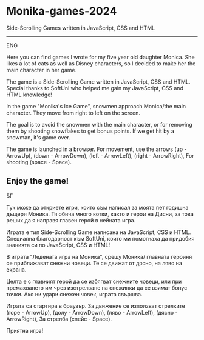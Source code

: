# Monika-games-2024
Side-Scrolling Games written in JavaScript, CSS and HTML

-------------------------------------------------
ENG

Here you can find games I wrote for my five year old daughter Monica.
She likes a lot of cats as well as Disney characters, so I decided to make her the main character in her game.

The game is a Side-Scrolling Game written in JavaScript, CSS and HTML.
Special thanks to SoftUni who helped me gain my JavaScript, CSS and HTML knowledge!

In the game "Monika's Ice Game", snowmen approach Monica/the main character.
They move from right to left on the screen.

The goal is to avoid the snowmen with the main character,
or for removing them by shooting snowflakes to get bonus points.
If we get hit by a snowman, it's game over.

The game is launched in a browser.
For movement, use the arrows (up - ArrowUp), (down - ArrowDown), (left - ArrowLeft), (right - ArrowRight),
For shooting (space - Space).

Enjoy the game!
-------------------------------------------------
БГ

Тук може да откриете игри, които съм написал за моята пет годишна дъщеря Моника.
Тя обича много котки, както и герои на Дисни, за това реших да я направя главен герой в нейната игра.

Играта е тип Side-Scrolling Game написана на JavaScript, CSS и HTML.
Специална благодарност към SoftUni, които ми помогнаха да придобия знанията си по JavaScript, CSS и HTML! 

В играта "Ледената игра на Моника", срещу Моника/ главната героиня се приближават снежни човеци.
Те се движат от дясно, на ляво на екрана.

Целта е с главният герой да се избягват снежните човеци, 
или при премахването им чрез изстрелване на снежинки да се взимат бонус точки.
Ако ни удари снежен човек, играта свършва.

Играта са стартира в браузър.
За движение се използват стрелките (горе - ArrowUp), (долу - ArrowDown), (ляво - ArrowLeft), (дясно - ArrowRight),
За стрелба (спейс - Space).

Приятна игра!

